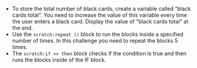 -   To store the total number of black cards, create a variable called “black
    cards total”.
    You need to increase the value of this variable every time the user enters
    a black card.
    Display the value of “black cards total” at the end.
-   Use the `scratch:repeat ()` block to run the blocks inside a specified
    number of times.
    In this challenge you need to repeat the blocks 5 times.
-   The `scratch:if <> then` block checks if the condition is true and then
    runs the blocks inside of the IF block.
